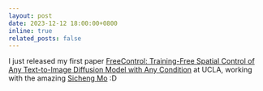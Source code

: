 ```yaml
---
layout: post
date: 2023-12-12 18:00:00+0800
inline: true
related_posts: false
---
```


I just released my first paper [FreeControl: Training-Free Spatial Control of Any Text-to-Image Diffusion Model with Any Condition](https://genforce.github.io/freecontrol/) at UCLA, working with the amazing [Sicheng Mo](https://sichengmo.github.io/) :D